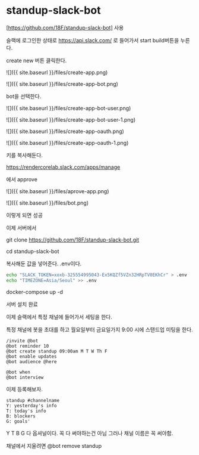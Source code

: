 # standup-slack-bot 

[https://github.com/18F/standup-slack-bot] 사용

슬랙에 로그인한 상태로 https://api.slack.com/ 로 들어가서 start build버튼을 누른다.

create new 버튼 클릭한다.

![]({{ site.baseurl }}/files/create-app.png)

![]({{ site.baseurl }}/files/create-app-bot.png)

bot을 선택한다. 

![]({{ site.baseurl }}/files/create-app-bot-user.png)

![]({{ site.baseurl }}/files/create-app-bot-user-1.png)

![]({{ site.baseurl }}/files/create-app-oauth.png)

![]({{ site.baseurl }}/files/create-app-oauth-1.png)

키를 복사해둔다.

https://rendercorelab.slack.com/apps/manage

에서 approve 

![]({{ site.baseurl }}/files/aprove-app.png)


![]({{ site.baseurl }}/files/bot.png)

이렇게 되면 성공

이제 서버에서 

git clone https://github.com/18F/standup-slack-bot.git

cd standup-slack-bot

복사해둔 값을 넣어준다. .env이다.

```bash 
echo "SLACK_TOKEN=xoxb-325554995043-Ex5KQZf5VZn32HRpTV0EKhCr" > .env
echo "TIMEZONE=Asia/Seoul" >> .env
```

docker-compose up -d

서버 설치 완료 

이제 슬랙에서 특정 채널에 들어가서 세팅을 한다. 

특정 채널에 봇을 초대를 하고 월요일부터 금요일가지 9:00 시에 스탠드업 미팅을 한다. 

```
/invite @bot 
@bot reminder 10 
@bot create standup 09:00am M T W Th F
@bot enable updates
@bot audience @here

@bot when
@bot interview
```

이제 등록해보자.
```
standup #channelname
Y: yesterday's info
T: today's info
B: blockers
G: goals'
```
Y T B G 다 옵셔널이다. 꼭 다 써야하는건 아님 그러나  채널 이름은 꼭 써야함.

채널에서 지울려면 @bot remove standup




